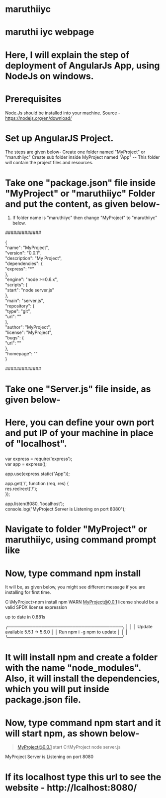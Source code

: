 # maruthiiyc
# maruthi iyc webpage

# Here, I will explain the step of deployment of AngularJs App, using NodeJs on windows. 

# Prerequisites
Node.Js should be installed into your machine.  Source - https://nodejs.org/en/download/
        
# Set up AngularJS Project.

The steps are given below-
Create one folder named "MyProject" or "maruthiiyc"
Create sub folder inside MyProject named "App" -- This folder will contain the project files and resources.

# Take one "package.json" file inside "MyProject" or "maruthiiyc" Folder and put the content, as given below-
1. If folder name is "maruthiiyc" then change "MyProject" to "maruthiiyc" below.

#############

{  
  "name": "MyProject",  
  "version": "0.0.1",  
  "description": "My Project",  
  "dependencies": {  
    "express": "*"  
  },  
  "engine": "node >=0.6.x",  
  "scripts": {  
    "start": "node server.js"  
  },  
  "main": "server.js",  
  "repository": {  
    "type": "git",  
    "url": ""  
  },  
  "author": "MyProject",  
  "license": "MyProject",  
  "bugs": {  
    "url": ""  
  },  
  "homepage": ""  
}  

#############

# Take one "Server.js" file inside, as given below-
# Here, you can define your own port and put IP of your machine in place of "localhost".

#####

var express = require('express');  
var app = express();  
  
app.use(express.static("App"));  
  
app.get('/', function (req, res) {  
    res.redirect('/');  
});  
  
app.listen(8080, 'localhost');  
console.log("MyProject Server is Listening on port 8080"); 

####

# Navigate to folder "MyProject" or maruthiiyc, using command prompt like 
# Now, type command npm install

It will be, as given below, you might see different message if you are installing for first time.

C:\MyProject>npm install
npm WARN MyProject@0.0.1 license should be a valid SPDX license expression

up to date in 0.881s


   ╭─────────────────────────────────────╮
   │                                     │
   │   Update available 5.5.1 → 5.6.0    │
   │     Run npm i -g npm to update      │
   │                                     │
   ╰─────────────────────────────────────╯

# It will install npm and create a folder with the name "node_modules". Also, it will install the dependencies, which you will put inside package.json file.
 
# Now, type command npm start and it will start npm, as shown below-

> MyProject@0.0.1 start C:\MyProject
> node server.js

MyProject Server is Listening on port 8080


# If its localhost type this url to see the website - http://lcalhost:8080/

